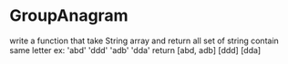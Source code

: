 # GroupAnagram
write a function that take String array and return all set of string contain same letter
ex: 'abd' 'ddd' 'adb' 'dda'
return [abd, adb] [ddd] [dda]
